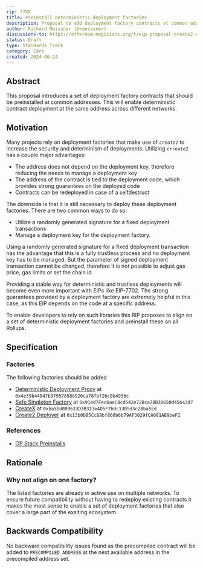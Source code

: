 ```yaml
---
rip: 77XX
title: Preinstall deterministic deployment factories
description: Proposal to add deployment factory contracts at common addresses that enable determinstic contract deployment.
author: Richard Meissner (@rmeissner)
discussions-to: https://ethereum-magicians.org/t/eip-proposal-create2-contract-factory-precompile-for-deployment-at-consistent-addresses-across-networks/6083/29
status: Draft
type: Standards Track
category: Core
created: 2024-06-24
---
```


## Abstract

This proposal introduces a set of deployment factory contracts that should be preinstalled at common addresses. This will enable deterministic contract deployment at the same address across different networks.

## Motivation

Many projects rely on deployment factories that make use of `create2` to increase the security and determinism of deployments. Utilizing `crreate2` has a couple major advantages:
- The address does not depend on the deployment key, therefore reducing the needs to manage a deployment key
- The address of the contract is tied to the deployment code, which provides strong guarantees on the deployed code
- Contracts can be redeployed in case of a selfdestruct

The downside is that it is still necessary to deploy these deployment factories. There are two common ways to do so:
- Utilize a randomly generated signature for a fixed deployment transactions
- Manage a deployment key for the deployment factory.

Using a randomly generated signature for a fixed deployment transaction has the advantage that this is a fully trustless process and no deployment key has to be managed. But the parameter of signed deployment transaction cannot be changed, therefore it is not possible to adjust gas price, gas limits or set the chain id. 

Providing a stable way for deterministic and trustless deployments will become even more important with EIPs like EIP-7702. The strong guarantees provided by a deployment factory are extremely helpful in this case, as this EIP depends on the code at a specific address.

To enable developers to rely on such libraries this RIP proposes to align on a set of deterministic deployment factories and preinstall these on all Rollups.

## Specification

### Factories

The following factories should be added
 - [Deterministic Deployment Proxy](https://github.com/Arachnid/deterministic-deployment-proxy) at `0x4e59b44847b379578588920ca78fbf26c0b4956c`
 - [Safe Singleton Factory](https://github.com/safe-global/safe-singleton-factory) at `0x914d7Fec6aaC8cd542e72Bca78B30650d45643d7`
 - [CreateX](https://github.com/pcaversaccio/createx) at `0xba5Ed099633D3B313e4D5F7bdc1305d3c28ba5Ed`
 - [Create2 Deployer](https://github.com/pcaversaccio/create2deployer) at `0x13b0D85CcB8bf860b6b79AF3029fCA081AE9beF2`

### References

- [OP Stack Preinstalls](https://docs.optimism.io/builders/chain-operators/features/preinstalls)

## Rationale

### Why not align on one factory?

The listed factories are already in active use on multiple networks. To ensure future compatibility without having to redeploy existing contracts it makes the most sense to enable a set of deployment factories that also cover a large part of the exsiting ecosystem.

## Backwards Compatibility

No backward compatibility issues found as the precompiled contract will be added to `PRECOMPILED_ADDRESS` at the next available address in the precompiled address set.
